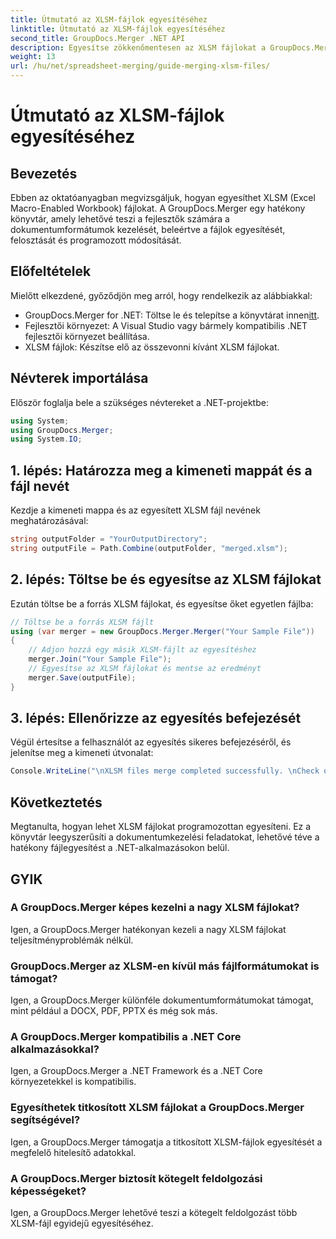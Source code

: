```yaml
---
title: Útmutató az XLSM-fájlok egyesítéséhez
linktitle: Útmutató az XLSM-fájlok egyesítéséhez
second_title: GroupDocs.Merger .NET API
description: Egyesítse zökkenőmentesen az XLSM fájlokat a GroupDocs.Merger for .NET segítségével. Hatékonyan kombinálja az Excel-munkafüzeteket programozottan. Növelje dokumentumkezelési képességeit.
weight: 13
url: /hu/net/spreadsheet-merging/guide-merging-xlsm-files/
---
```


# Útmutató az XLSM-fájlok egyesítéséhez

## Bevezetés
Ebben az oktatóanyagban megvizsgáljuk, hogyan egyesíthet XLSM (Excel Macro-Enabled Workbook) fájlokat. A GroupDocs.Merger egy hatékony könyvtár, amely lehetővé teszi a fejlesztők számára a dokumentumformátumok kezelését, beleértve a fájlok egyesítését, felosztását és programozott módosítását.
## Előfeltételek
Mielőtt elkezdené, győződjön meg arról, hogy rendelkezik az alábbiakkal:
-  GroupDocs.Merger for .NET: Töltse le és telepítse a könyvtárat innen[itt](https://releases.groupdocs.com/merger/net/).
- Fejlesztői környezet: A Visual Studio vagy bármely kompatibilis .NET fejlesztői környezet beállítása.
- XLSM fájlok: Készítse elő az összevonni kívánt XLSM fájlokat.

## Névterek importálása
Először foglalja bele a szükséges névtereket a .NET-projektbe:
```csharp
using System; 
using GroupDocs.Merger;
using System.IO;
```
## 1. lépés: Határozza meg a kimeneti mappát és a fájl nevét
Kezdje a kimeneti mappa és az egyesített XLSM fájl nevének meghatározásával:
```csharp
string outputFolder = "YourOutputDirectory";
string outputFile = Path.Combine(outputFolder, "merged.xlsm");
```
## 2. lépés: Töltse be és egyesítse az XLSM fájlokat
Ezután töltse be a forrás XLSM fájlokat, és egyesítse őket egyetlen fájlba:
```csharp
// Töltse be a forrás XLSM fájlt
using (var merger = new GroupDocs.Merger.Merger("Your Sample File"))
{
    // Adjon hozzá egy másik XLSM-fájlt az egyesítéshez
    merger.Join("Your Sample File");
    // Egyesítse az XLSM fájlokat és mentse az eredményt
    merger.Save(outputFile);
}
```
## 3. lépés: Ellenőrizze az egyesítés befejezését
Végül értesítse a felhasználót az egyesítés sikeres befejezéséről, és jelenítse meg a kimeneti útvonalat:
```csharp
Console.WriteLine("\nXLSM files merge completed successfully. \nCheck output in {0}", outputFolder);
```

## Következtetés
Megtanulta, hogyan lehet XLSM fájlokat programozottan egyesíteni. Ez a könyvtár leegyszerűsíti a dokumentumkezelési feladatokat, lehetővé téve a hatékony fájlegyesítést a .NET-alkalmazásokon belül.

## GYIK
### A GroupDocs.Merger képes kezelni a nagy XLSM fájlokat?
Igen, a GroupDocs.Merger hatékonyan kezeli a nagy XLSM fájlokat teljesítményproblémák nélkül.
### GroupDocs.Merger az XLSM-en kívül más fájlformátumokat is támogat?
Igen, a GroupDocs.Merger különféle dokumentumformátumokat támogat, mint például a DOCX, PDF, PPTX és még sok más.
### A GroupDocs.Merger kompatibilis a .NET Core alkalmazásokkal?
Igen, a GroupDocs.Merger a .NET Framework és a .NET Core környezetekkel is kompatibilis.
### Egyesíthetek titkosított XLSM fájlokat a GroupDocs.Merger segítségével?
Igen, a GroupDocs.Merger támogatja a titkosított XLSM-fájlok egyesítését a megfelelő hitelesítő adatokkal.
### A GroupDocs.Merger biztosít kötegelt feldolgozási képességeket?
Igen, a GroupDocs.Merger lehetővé teszi a kötegelt feldolgozást több XLSM-fájl egyidejű egyesítéséhez.